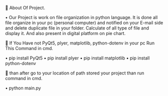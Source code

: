 
	About Of Project.

•	Our Project is work on file organization in python language. It is done all file organize in your pc (personal computer) and notified on your E-mail side and delete duplicate file in your folder. Calculate of all type of file and display it. And also present in digital platform on pie chart.     

	If You Have not PyQt5, plyer, matplotlib, python-dotenv in your pc Run This Command in cmd.

•	pip install PyQt5
•	pip install plyer
•	pip install matplotlib
•	pip install python-dotenv

	than after go to your location of path stored your project than run command in cmd.

•	python main.py  

